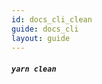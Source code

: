 ```yaml
---
id: docs_cli_clean
guide: docs_cli
layout: guide
---
```


##### `yarn clean` <a class="toc" id="toc-command-yarn-clean" href="#toc-command-yarn-clean"></a>
